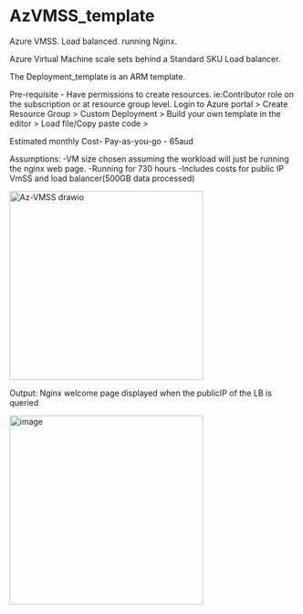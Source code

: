 # AzVMSS_template
Azure VMSS. Load balanced. running Nginx.

Azure Virtual Machine scale sets behind a Standard SKU Load balancer.

The Deployment_template is an ARM template. 

Pre-requisite - Have permissions to create resources. ie:Contributor role on the subscription or at resource group level.
Login to Azure portal > Create Resource Group > Custom Deployment > Build your own template in the editor > Load file/Copy paste code >


Estimated monthly Cost- Pay-as-you-go - 65aud

Assumptions:
-VM size chosen assuming the workload will just be running the nginx web page.
-Running for 730 hours
-Includes costs for public IP VmSS and load balancer(500GB data processed)

<img width="339" height="331" alt="Az-VMSS drawio" src="https://github.com/user-attachments/assets/31dd6e91-2094-4bae-a203-cab7d7e2e0af" />

Output:
Nginx welcome page displayed when the publicIP of the LB is queried    
  
<img width="339" height="331" alt="image" src="https://github.com/user-attachments/assets/a74cf120-8fab-497f-9fe5-c23480311a13" />
